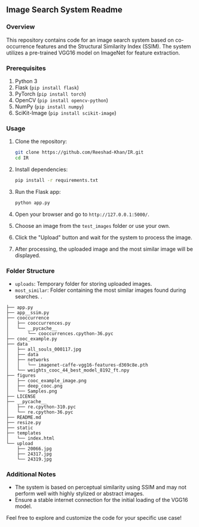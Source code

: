 ## Image Search System Readme

### Overview
This repository contains code for an image search system based on co-occurrence features and the Structural Similarity Index (SSIM). The system utilizes a pre-trained VGG16 model on ImageNet for feature extraction.

### Prerequisites
1. Python 3
2. Flask (`pip install flask`)
3. PyTorch (`pip install torch`)
4. OpenCV (`pip install opencv-python`)
5. NumPy (`pip install numpy`)
6. SciKit-Image (`pip install scikit-image`)

### Usage

1. Clone the repository:
   ```bash
   git clone https://github.com/Reeshad-Khan/IR.git 
   cd IR
   ```

2. Install dependencies:
   ```bash
   pip install -r requirements.txt
   ```

3. Run the Flask app:
   ```bash
   python app.py
   ```

4. Open your browser and go to `http://127.0.0.1:5000/`.

5. Choose an image from the `test_images` folder or use your own.

6. Click the "Upload" button and wait for the system to process the image.

7. After processing, the uploaded image and the most similar image will be displayed.

### Folder Structure
- `uploads`: Temporary folder for storing uploaded images.
- `most_similar`: Folder containing the most similar images found during searches.
.
```
├── app.py
├── app__ssim.py
├── cooccurrence
│   ├── cooccurrences.py
│   └── __pycache__
│       └── cooccurrences.cpython-36.pyc
├── cooc_example.py
├── data
│   ├── all_souls_000117.jpg
│   ├── data
│   ├── networks
│   │   └── imagenet-caffe-vgg16-features-d369c8e.pth
│   └── weights_cooc_44_best_model_8192_ft.npy
├── figures
│   ├── cooc_example_image.png
│   ├── deep_cooc.png
│   └── Samples.png
├── LICENSE
├── __pycache__
│   ├── re.cpython-310.pyc
│   └── re.cpython-36.pyc
├── README.md
├── resize.py
├── static
├── templates
│   └── index.html
└── upload
    ├── 20066.jpg
    ├── 24317.jpg
    └── 24319.jpg
```
### Additional Notes
- The system is based on perceptual similarity using SSIM and may not perform well with highly stylized or abstract images.
- Ensure a stable internet connection for the initial loading of the VGG16 model.

Feel free to explore and customize the code for your specific use case!
